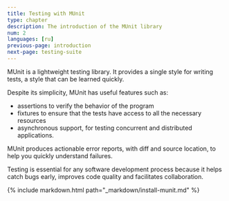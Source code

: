 ```yaml
---
title: Testing with MUnit
type: chapter
description: The introduction of the MUnit library
num: 2
languages: [ru]
previous-page: introduction
next-page: testing-suite
---
```


MUnit is a lightweight testing library. It provides a single style for writing tests, a style that can be learned quickly.

Despite its simplicity, MUnit has useful features such as:
- assertions to verify the behavior of the program
- fixtures to ensure that the tests have access to all the necessary resources
- asynchronous support, for testing concurrent and distributed applications.

MUnit produces actionable error reports, with diff and source location, to help you quickly understand failures.

Testing is essential for any software development process because it helps catch bugs early, improves code quality and facilitates collaboration.

{% include markdown.html path="_markdown/install-munit.md" %}
